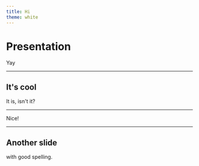 ```yaml
---
title: Hi
theme: white
---
```


# Presentation

Yay

---

## It's cool

It is, isn't it?

---

Nice!

---

## Another slide

with good spelling.
